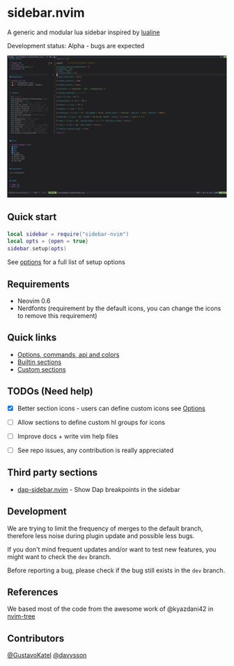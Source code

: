 # sidebar.nvim

A generic and modular lua sidebar inspired by [lualine](https://github.com/hoob3rt/lualine.nvim)

Development status: Alpha - bugs are expected

![screenshot](./demo/screenshot.png)

## Quick start

```lua
local sidebar = require("sidebar-nvim")
local opts = {open = true}
sidebar.setup(opts)
```

See [options](./doc/general.md#options) for a full list of setup options

## Requirements

- Neovim 0.6
- Nerdfonts (requirement by the default icons, you can change the icons to remove this requirement)

## Quick links

- [Options, commands, api and colors](./doc/general.md)
- [Builtin sections](./doc/general.md#builtin-sections)
- [Custom sections](./doc/general.md#custom-sections)


## TODOs (Need help)

- [x] Better section icons - users can define custom icons see [Options](./doc/general.md#options)
- [ ] Allow sections to define custom hl groups for icons
- [ ] Improve docs + write vim help files
- [ ] See repo issues, any contribution is really appreciated


## Third party sections

- [dap-sidebar.nvim](https://github.com/GustavoKatel/dap-sidebar.nvim) - Show Dap breakpoints in the sidebar

## Development

We are trying to limit the frequency of merges to the default branch, therefore less noise during plugin update and possible less bugs.

If you don't mind frequent updates and/or want to test new features, you might want to check the `dev` branch.

Before reporting a bug, please check if the bug still exists in the `dev` branch.

## References

We based most of the code from the awesome work of @kyazdani42 in [nvim-tree](https://github.com/kyazdani42/nvim-tree.lua)

## Contributors

[@GustavoKatel](https://github.com/GustavoKatel/)
[@davysson](https://github.com/davysson/)
